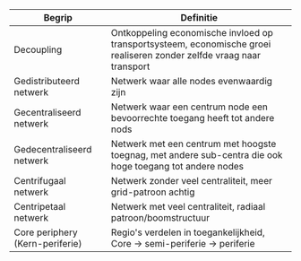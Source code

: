 | Begrip                          | Definitie                                                                                                             |
| ------------------------------- | --------------------------------------------------------------------------------------------------------------------- |
| Decoupling                      | Ontkoppeling economische invloed op transportsysteem, economische groei realiseren zonder zelfde vraag naar transport |
| Gedistributeerd netwerk         | Netwerk waar alle nodes evenwaardig zijn                                                                              |
| Gecentraliseerd netwerk         | Netwerk waar een centrum node een bevoorrechte toegang heeft tot andere nods                                          |
| Gedecentraliseerd netwerk       | Netwerk met een centrum met hoogste toegnag, met andere sub-centra die ook hoge toegang tot andere nodes              |
| Centrifugaal netwerk            | Netwerk zonder veel centraliteit, meer grid-patroon achtig                                                            |
| Centripetaal netwerk            | Netwerk met veel centraliteit, radiaal patroon/boomstructuur                                                          |
| Core periphery (Kern-periferie) | Regio's verdelen in toegankelijkheid, Core -> semi-periferie -> periferie                                             |
